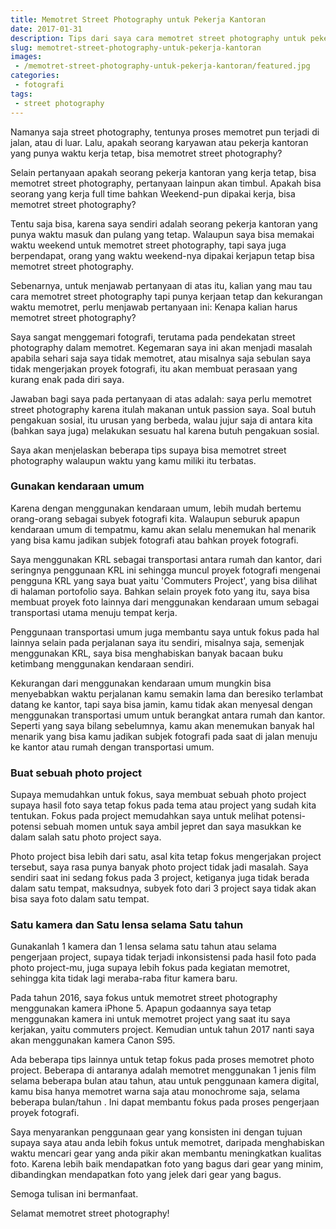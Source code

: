 ```yaml
---
title: Memotret Street Photography untuk Pekerja Kantoran
date: 2017-01-31
description: Tips dari saya cara memotret street photography untuk pekerja kantoran
slug: memotret-street-photography-untuk-pekerja-kantoran
images: 
 - /memotret-street-photography-untuk-pekerja-kantoran/featured.jpg
categories:
 - fotografi
tags:
 - street photography
---
```


Namanya saja street photography, tentunya proses memotret pun terjadi di jalan, atau di luar. Lalu, apakah seorang karyawan atau pekerja kantoran yang punya waktu kerja tetap, bisa memotret street photography? 

Selain pertanyaan apakah seorang pekerja kantoran yang kerja tetap, bisa memotret street photography, pertanyaan lainpun akan timbul. Apakah bisa seorang yang kerja full time bahkan Weekend-pun dipakai kerja, bisa memotret street photography?  

<!--more-->
  
Tentu saja bisa, karena saya sendiri adalah seorang pekerja kantoran yang punya waktu masuk dan pulang yang tetap. Walaupun saya bisa memakai waktu weekend untuk memotret street photography, tapi saya juga berpendapat, orang yang waktu weekend-nya dipakai kerjapun tetap bisa memotret street photography.  
  
Sebenarnya, untuk menjawab pertanyaan di atas itu, kalian yang mau tau cara memotret street photography tapi punya kerjaan tetap dan kekurangan waktu memotret, perlu menjawab pertanyaan ini: Kenapa kalian harus memotret street photography?  
  
Saya sangat menggemari fotografi, terutama pada pendekatan street photography dalam memotret. Kegemaran saya ini akan menjadi masalah apabila sehari saja saya tidak memotret, atau misalnya saja sebulan saya tidak mengerjakan proyek fotografi, itu akan membuat perasaan yang kurang enak pada diri saya.  
  
Jawaban bagi saya pada pertanyaan di atas adalah: saya perlu memotret street photography karena itulah makanan untuk passion saya. Soal butuh pengakuan sosial, itu urusan yang berbeda, walau jujur saja di antara kita (bahkan saya juga) melakukan sesuatu hal karena butuh pengakuan sosial.  

Saya akan menjelaskan beberapa tips supaya bisa memotret street photography walaupun waktu yang kamu miliki itu terbatas.  

### Gunakan kendaraan umum

Karena dengan menggunakan kendaraan umum, lebih mudah bertemu orang-orang sebagai subyek fotografi kita. Walaupun seburuk apapun kendaraan umum di tempatmu, kamu akan selalu menemukan hal menarik yang bisa kamu jadikan subjek fotografi atau bahkan proyek fotografi.  
  
Saya menggunakan KRL sebagai transportasi antara rumah dan kantor, dari seringnya penggunaan KRL ini sehingga muncul proyek fotografi mengenai pengguna KRL yang saya buat yaitu 'Commuters Project', yang bisa dilihat di halaman portofolio saya. Bahkan selain proyek foto yang itu, saya bisa membuat proyek foto lainnya dari menggunakan kendaraan umum sebagai transportasi utama menuju tempat kerja.  
  
Penggunaan transportasi umum juga membantu saya untuk fokus pada hal lainnya selain pada perjalanan saya itu sendiri, misalnya saja, semenjak menggunakan KRL, saya bisa menghabiskan banyak bacaan buku ketimbang menggunakan kendaraan sendiri.  
  
Kekurangan dari menggunakan kendaraan umum mungkin bisa menyebabkan waktu perjalanan kamu semakin lama dan beresiko terlambat datang ke kantor, tapi saya bisa jamin, kamu tidak akan menyesal dengan menggunakan transportasi umum untuk berangkat antara rumah dan kantor. Seperti yang saya bilang sebelumnya, kamu akan menemukan banyak hal menarik yang bisa kamu jadikan subjek fotografi pada saat di jalan menuju ke kantor atau rumah dengan transportasi umum.  

### Buat sebuah photo project

Supaya memudahkan untuk fokus, saya membuat sebuah photo project supaya hasil foto saya tetap fokus pada tema atau project yang sudah kita tentukan. Fokus pada project memudahkan saya untuk melihat potensi-potensi sebuah momen untuk saya ambil jepret dan saya masukkan ke dalam salah satu photo project saya.  
  
Photo project bisa lebih dari satu, asal kita tetap fokus mengerjakan project tersebut, saya rasa punya banyak photo project tidak jadi masalah. Saya sendiri saat ini sedang fokus pada 3 project, ketiganya juga tidak berada dalam satu tempat, maksudnya, subyek foto dari 3 project saya tidak akan bisa saya foto dalam satu tempat.  

### Satu kamera dan Satu lensa selama Satu tahun

Gunakanlah 1 kamera dan 1 lensa selama satu tahun atau selama pengerjaan project, supaya tidak terjadi inkonsistensi pada hasil foto pada photo project-mu, juga supaya lebih fokus pada kegiatan memotret, sehingga kita tidak lagi meraba-raba fitur kamera baru.  
  
Pada tahun 2016, saya fokus untuk memotret street photography menggunakan kamera iPhone 5. Apapun godaannya saya tetap menggunakan kamera ini untuk memotret project yang saat itu saya kerjakan, yaitu commuters project. Kemudian untuk tahun 2017 nanti saya akan menggunakan kamera Canon S95.  
  
Ada beberapa tips lainnya untuk tetap fokus pada proses memotret photo project. Beberapa di antaranya adalah memotret menggunakan 1 jenis film selama beberapa bulan atau tahun, atau untuk penggunaan kamera digital, kamu bisa hanya memotret warna saja atau monochrome saja, selama beberapa bulan/tahun . Ini dapat membantu fokus pada proses pengerjaan proyek fotografi.  
  
Saya menyarankan penggunaan gear yang konsisten ini dengan tujuan supaya saya atau anda lebih fokus untuk memotret, daripada menghabiskan waktu mencari gear yang anda pikir akan membantu meningkatkan kualitas foto. Karena lebih baik mendapatkan foto yang bagus dari gear yang minim, dibandingkan mendapatkan foto yang jelek dari gear yang bagus.  
  
Semoga tulisan ini bermanfaat.  
  
Selamat memotret street photography!
